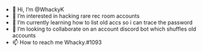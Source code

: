 - 👋 Hi, I’m @WhackyK
- 👀 I’m interested in hacking rare rec room accounts
- 🌱 I’m currently learning how to list old accs so i can trace the password
- 💞️ I’m looking to collaborate on an account discord bot which shuffles old accounts
- 📫 How to reach me Whacky.#1093

<!---
WhackyK/WhackyK is a ✨ special ✨ repository because its `README.md` (this file) appears on your GitHub profile.
You can click the Preview link to take a look at your changes.
--->
